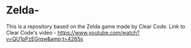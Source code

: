 # Zelda-
This is a repository based on the Zelda game made by Clear Code. Link to Clear Code's video - https://www.youtube.com/watch?v=QU1pPzEGrqw&amp;t=4265s
